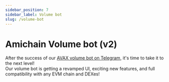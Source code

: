 ```yaml
---
sidebar_position: 7
sidebar_label: Volume bot
slug: /volume-bot
---
```


# Amichain Volume bot (v2)

After the success of our [AVAX volume bot on Telegram](https://t.me/avax_volume_bot), it's time to take it to the next level!  
Our volume bot is getting a revamped UI, exciting new features, and full compatibility with any EVM chain and DEXes!